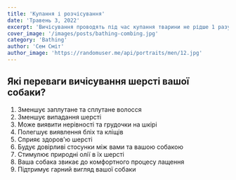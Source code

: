 ```yaml
---
title: 'Купання і розчісування'
date: 'Травень 3, 2022'
excerpt: 'Вичісування проводять під час купання тварини не рідше 1 разу на 2 тижні'
cover_image: '/images/posts/bathing-combing.jpg'
category: 'Bathing'
author: 'Сем Сміт'
author_image: 'https://randomuser.me/api/portraits/men/12.jpg'
---
```


## Які переваги вичісування шерсті вашої собаки?

1. Зменшує заплутане та сплутане волосся
2. Зменшує випадання шерсті
3. Може виявити нерівності та грудочки на шкірі
4. Полегшує виявлення бліх та кліщів
5. Сприяє здоров'ю шерсті
6. Будує довірливі стосунки між вами та вашою собакою
7. Стимулює природні олії в їх шерсті
8. Ваша собака звикає до комфортного процесу лащення
9. Підтримує гарний вигляд вашої собаки
